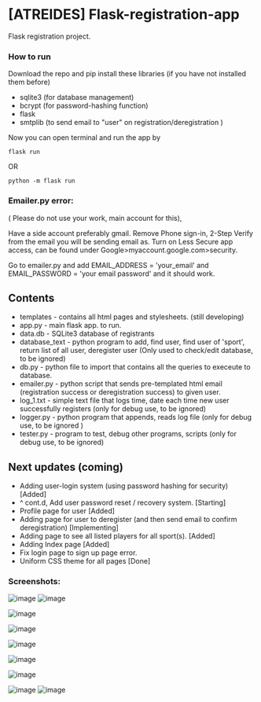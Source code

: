 # [ATREIDES] Flask-registration-app
Flask registration project.

### How to run
Download the repo and pip install these libraries (if you have not installed them before)

- sqlite3 (for database management)
- bcrypt (for password-hashing function)
- flask 
- smtplib (to send email to "user" on registration/deregistration )

Now you can open terminal and run the app by
```
flask run
```

OR 

```
python -m flask run
```


### Emailer.py error:
( Please do not use your work, main account for this),


Have a side account preferably gmail. Remove Phone sign-in, 2-Step Verify from the email you will be sending email as. Turn on Less Secure app access, can be found under Google>myaccount.google.com>security.


Go to emailer.py and add EMAIL_ADDRESS = 'your_email' and EMAIL_PASSWORD = 'your email password' and it should work.


## Contents
- templates - contains all html pages and stylesheets. (still developing)
- app.py - main flask app. to run.
- data.db - SQLite3 database of registrants 
- database_text - python program to add, find user, find user of 'sport', return list of all user, deregister user (Only used to check/edit database, to be ignored)
- db.py - python file to import that contains all the queries to execeute to database.
- emailer.py - python script that sends pre-templated html email (registration success or deregistration success) to given user. 
- log_1.txt - simple text file that logs time, date each time new user successfully registers  (only for debug use, to be ignored)
- logger.py - python program that appends, reads log file (only for debug use, to be ignored )
- tester.py - program to test, debug other programs, scripts (only for debug use, to be ignored)

## Next updates (coming)
- Adding user-login system (using password hashing for security)  [Added]
- ^ cont.d, Add user password reset / recovery system.  [Starting]
- Profile page for user  [Added]
- Adding page for user to deregister (and then send email to confirm deregistration)  [Implementing]
- Adding page to see all listed players for all sport(s).  [Added]
- Adding Index page [Added]
- Fix login page to sign up page error.
- Uniform CSS theme for all pages [Done]

### Screenshots:
![image](https://user-images.githubusercontent.com/81807980/150361917-640f4912-7820-4773-a084-52c1da436cc3.png)
![image](https://user-images.githubusercontent.com/81807980/150362056-7e33f9b2-9e1d-4f35-a3a2-9615a43fb0f1.png)

![image](https://user-images.githubusercontent.com/81807980/150362135-55edfb58-18b6-4cb4-a51c-51445cad4290.png)


![image](https://user-images.githubusercontent.com/81807980/150514739-c4b4ed16-687b-4e1d-9bc3-66031c409de8.png)

![image](https://user-images.githubusercontent.com/81807980/149794829-2cc4452e-4ff2-4d86-903a-192c076790ce.png)

![image](https://user-images.githubusercontent.com/81807980/149503416-174a3e3e-39d4-4bba-ba46-8dd79c8fd092.png)

![image](https://user-images.githubusercontent.com/81807980/150362224-a96b84b3-f6e7-4db3-a018-8c070d24f589.png)


![image](https://user-images.githubusercontent.com/81807980/149502154-610b664f-cce1-4547-bfc1-198a02b7e973.png)
![image](https://user-images.githubusercontent.com/81807980/149795777-ac8f5491-6e1a-4787-a111-0c6fef0c499b.png)


